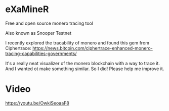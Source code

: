 # eXaMineR
Free and open source monero tracing tool

Also known as Snooper Testnet

I recently explored the tracability of monero and found this gem from Ciphertrace: https://news.bitcoin.com/ciphertrace-enhanced-monero-tracing-capabilities-governments/

It's a really neat visualizer of the monero blockchain with a way to trace it. And I wanted ot make something similar. So I did! Please help me improve it.

# Video

https://youtu.be/OwkiSeoaaF8
